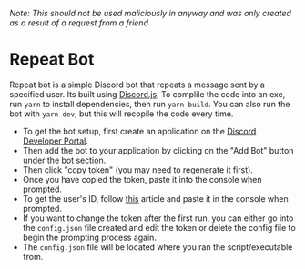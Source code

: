 _Note: This should not be used maliciously in anyway and was only created as a result of a request from a friend_

# Repeat Bot

Repeat bot is a simple Discord bot that repeats a message sent by a specified user. Its built using [Discord.js](https://discord.js.org/).
To complile the code into an exe, run `yarn` to install dependencies, then run `yarn build`.
You can also run the bot with `yarn dev`, but this will recopile the code every time.


* To get the bot setup, first create an application on the [Discord Developer Portal](https://discordapp.com/developers/applications/).
* Then add the bot to your application by clicking on the "Add Bot" button under the bot section.
* Then click "copy token" (you may need to regenerate it first).
* Once you have copied the token, paste it into the console when prompted.
* To get the user's ID, follow [this](https://support.discord.com/hc/en-us/articles/206346498-Where-can-I-find-my-User-Server-Message-ID-) article and paste it in the console when prompted.
* If you want to change the token after the first run, you can either go into the `config.json` file created and edit the token or delete the config file to begin the prompting process again.
* The `config.json` file will be located where you ran the script/executable from.
